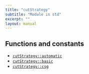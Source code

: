 ```yaml
---
title: "cutStrategy"
subtitle: "Module in std"
excerpt: ""
layout: manual
---
```







## Functions and constants

* [`cutStrategy::automatic`](/docs/kcl-std/consts/std-cutStrategy-automatic)
* [`cutStrategy::basic`](/docs/kcl-std/consts/std-cutStrategy-basic)
* [`cutStrategy::csg`](/docs/kcl-std/consts/std-cutStrategy-csg)

